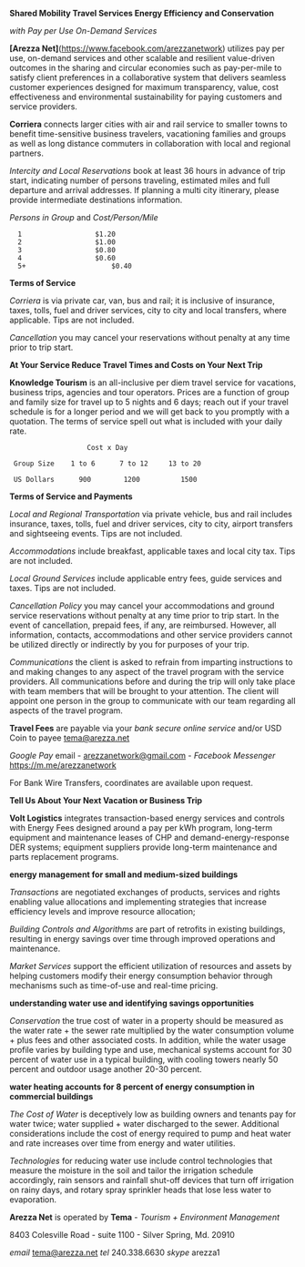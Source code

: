 **Shared Mobility Travel Services Energy Efficiency and Conservation**

*with Pay per Use On-Demand Services*

**[Arezza Net]**(https://www.facebook.com/arezzanetwork) utilizes pay per use, on-demand services and other scalable and resilient value-driven outcomes in the sharing and circular economies such as pay-per-mile to satisfy client preferences in a collaborative system that delivers seamless customer experiences designed for maximum transparency, value, cost effectiveness and environmental sustainability for paying customers and service providers.

**Corriera** connects larger cities with air and rail service to smaller towns to benefit time-sensitive business travelers, vacationing families and groups as well as long distance commuters in collaboration with local and regional partners.

*Intercity and Local Reservations* book at least 36 hours in advance of trip start, indicating number of persons traveling, estimated miles and full departure and arrival addresses. If planning a multi city itinerary, please provide intermediate destinations information.

   *Persons in Group*     and        *Cost/Person/Mile*
	 
      1	                 $1.20
      2	                 $1.00
      3	                 $0.80
      4	                 $0.60
      5+	                 $0.40
      
**Terms of Service**

*Corriera* is via private car, van, bus and rail; it is inclusive of insurance, taxes, tolls, fuel and driver services, city to city and local transfers, where applicable. Tips are not included.

*Cancellation* you may cancel your reservations without penalty at any time prior to trip start.

**At Your Service Reduce Travel Times and Costs on Your Next Trip**

**Knowledge Tourism** is an all-inclusive per diem travel service for vacations, business trips, agencies and tour operators. Prices are a function of group and family size for travel up to 5 nights and 6 days; reach out if your travel schedule is for a longer period and we will get back to you promptly with a quotation. The terms of service spell out what is included with your daily rate.

                       Cost x Day
                       
     Group Size	   1 to 6	   7 to 12	   13 to 20
	 	 	 
     US Dollars	     900	    1200	      1500

**Terms of Service and Payments**

*Local and Regional Transportation* via private vehicle, bus and rail includes insurance, taxes, tolls, fuel and driver services, city to city, airport transfers and sightseeing events. Tips are not included.

*Accommodations* include breakfast, applicable taxes and local city tax. Tips are not included.

*Local Ground Services* include applicable entry fees, guide services and taxes. Tips are not included.

*Cancellation Policy* you may cancel your accommodations and ground service reservations without penalty at any time prior to trip start. In the event of cancellation, prepaid fees, if any, are reimbursed. However, all information, contacts, accommodations and other service providers cannot be utilized directly or indirectly by you for purposes of your trip.

*Communications* the client is asked to refrain from imparting instructions to and making changes to any aspect of the travel program with the service providers. All communications before and during the trip will only take place with team members that will be brought to your attention. The client will appoint one person in the group to communicate with our team regarding all aspects of the travel program.

**Travel Fees** are payable via your *bank secure online service* and/or USD Coin to payee tema@arezza.net

*Google Pay* email - arezzanetwork@gmail.com - *Facebook Messenger* https://m.me/arezzanetwork

For Bank Wire Transfers, coordinates are available upon request.

**Tell Us About Your Next Vacation or Business Trip**

**Volt Logistics** integrates transaction-based energy services and controls with Energy Fees designed around a pay per kWh program, long-term equipment and maintenance leases of CHP and demand-energy-response DER systems; equipment suppliers provide long-term maintenance and parts replacement programs.

**energy management for small and medium-sized buildings**

*Transactions* are negotiated exchanges of products, services and rights enabling value allocations and implementing strategies that increase efficiency levels and improve resource allocation;

*Building Controls and Algorithms* are part of retrofits in existing buildings, resulting in energy savings over time through improved operations and maintenance.

*Market Services* support the efficient utilization of resources and assets by helping customers modify their energy consumption behavior through mechanisms such as time-of-use and real-time pricing.

**understanding water use and identifying savings opportunities**

*Conservation* the true cost of water in a property should be measured as the water rate + the sewer rate multiplied by the water consumption volume + plus fees and other associated costs. In addition, while the water usage profile varies by building type and use, mechanical systems account for 30 percent of water use in a typical building, with cooling towers nearly 50 percent and outdoor usage another 20-30 percent.

**water heating accounts for 8 percent of energy consumption in commercial buildings**

*The Cost of Water* is deceptively low as building owners and tenants pay for water twice; water supplied + water discharged to the sewer. Additional considerations include the cost of energy required to pump and heat water and rate increases over time from energy and water utilities. 

*Technologies* for reducing water use include control technologies that measure the moisture in the soil and tailor the irrigation schedule accordingly, rain sensors and rainfall shut-off devices that turn off irrigation on rainy days, and rotary spray sprinkler heads that lose less water to evaporation.

**Arezza Net** is operated by **Tema** - *Tourism + Environment Management*

8403 Colesville Road - suite 1100 - Silver Spring, Md. 20910

*email* tema@arezza.net  *tel* 240.338.6630   *skype* arezza1


